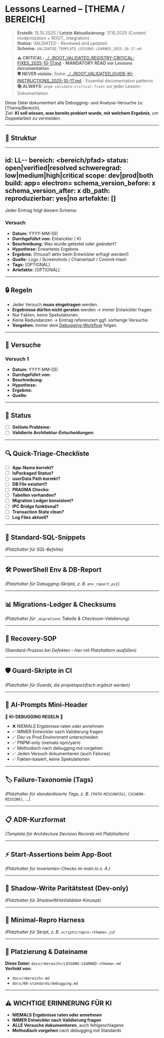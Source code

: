 # Lessons Learned – [THEMA / BEREICH]

> **Erstellt:** 15.10.2025 | **Letzte Aktualisierung:** 17.10.2025 (Content modernization + ROOT_ integration)  
> **Status:** VALIDATED - Reviewed and updated  
> **Schema:** `VALIDATED_TEMPLATE-LESSONS-LEARNED_2025-10-17.md`

> **⚠️ CRITICAL:** [../../ROOT_VALIDATED_REGISTRY-CRITICAL-FIXES_2025-10-17.md](../../ROOT_VALIDATED_REGISTRY-CRITICAL-FIXES_2025-10-17.md) - **MANDATORY READ vor Lessons documentation**  
> **🛡️ NEVER violate:** Siehe [../../ROOT_VALIDATED_GUIDE-KI-INSTRUCTIONS_2025-10-17.md](../../ROOT_VALIDATED_GUIDE-KI-INSTRUCTIONS_2025-10-17.md) - Essential documentation patterns  
> **📚 ALWAYS:** `pnpm validate:critical-fixes` vor jeder Lesson-Dokumentation  

Diese Datei dokumentiert alle Debugging- und Analyse-Versuche zu [Thema/Bereich].  
Ziel: **KI soll wissen, was bereits probiert wurde, mit welchem Ergebnis**, um Doppelarbeit zu vermeiden.

---

## 📑 Struktur
---
id: LL-<Bereich>-<laufende-nummer>
bereich: <bereich/pfad>
status: open|verified|resolved
schweregrad: low|medium|high|critical
scope: dev|prod|both
build: app=<versionsnummer> electron=<versionsnummer>
schema_version_before: x
schema_version_after: x
db_path: <Pfad zur DB-Datei falls vorhanden>
reproduzierbar: yes|no
artefakte: []
---

Jeder Eintrag folgt diesem Schema:

### Versuch <Nummer>
- **Datum:** YYYY-MM-DD  
- **Durchgeführt von:** Entwickler / KI  
- **Beschreibung:** Was wurde getestet oder geändert?  
- **Hypothese:** Erwartetes Ergebnis  
- **Ergebnis:** (!!muss!! aktiv beim Entwickler erfragt werden!)  
- **Quelle:** Logs / Screenshots / Chatverlauf / Commit-Hash  
- **Tags:** [OPTIONAL]  
- **Artefakte:** [OPTIONAL]  

---

## 🔒 Regeln
- Jeder Versuch **muss eingetragen** werden.  
- **Ergebnisse dürfen nicht geraten** werden → immer Entwickler fragen.  
- Nur Fakten, keine Spekulationen.  
- Keine Redundanzen → Eintrag referenziert ggf. vorherige Versuche.  
- **Vorgehen:** Immer dem [Debugging-Workflow](../00-standards/debugging.md) folgen.

---

## 🧪 Versuche

### Versuch 1
- **Datum:** YYYY-MM-DD  
- **Durchgeführt von:**  
- **Beschreibung:**  
- **Hypothese:**  
- **Ergebnis:**  
- **Quelle:**  

---

## 📌 Status
- [ ] **Gelöste Probleme:**  
- [ ] **Validierte Architektur-Entscheidungen:**  

---

## 🔍 Quick-Triage-Checkliste
- [ ] **App-Name korrekt?**  
- [ ] **IsPackaged Status?**  
- [ ] **userData Path korrekt?**  
- [ ] **DB File existiert?**  
- [ ] **PRAGMA Checks:**  
- [ ] **Tabellen vorhanden?**  
- [ ] **Migration Ledger konsistent?**  
- [ ] **IPC Bridge funktional?**  
- [ ] **Transaction State clean?**  
- [ ] **Log Files aktuell?**  

---

## 📝 Standard-SQL-Snippets
*(Platzhalter für SQL-Befehle)*

---

## 🛠️ PowerShell Env & DB-Report
*(Platzhalter für Debugging-Skripte, z. B. `env_report.ps1`)*

---

## 📊 Migrations-Ledger & Checksums
*(Platzhalter für `_migrations` Tabelle & Checksum-Validierung)*

---

## 🚨 Recovery-SOP
*(Standard-Prozess bei Defekten – hier mit Platzhaltern ausfüllen)*

---

## 🛡️ Guard-Skripte in CI
*(Platzhalter für Guards, die projektspezifisch ergänzt werden)*

---

## 🤖 AI-Prompts Mini-Header
🚨 **KI-DEBUGGING REGELN** 🚨  
- ❌ NIEMALS Ergebnisse raten oder annehmen  
- ✅ IMMER Entwickler nach Validierung fragen  
- ✅ Dev vs Prod Environment unterscheiden  
- ✅ PNPM-only (niemals npm/yarn)  
- ✅ Methodisch nach debugging.md vorgehen  
- ✅ Jeden Versuch dokumentieren (auch Failures)  
- ✅ Fakten-basiert, keine Spekulationen  

---

## 🏷️ Failure-Taxonomie (Tags)
*(Platzhalter für standardisierte Tags, z. B. `[PATH-MISCONFIG]`, `[SCHEMA-MISSING]`, …)*

---

## 📋 ADR-Kurzformat
*(Template für Architecture Decision Records mit Platzhaltern)*

---

## ⚡ Start-Assertions beim App-Boot
*(Platzhalter für Invarianten-Checks im main.ts o. Ä.)*

---

## 🔄 Shadow-Write Paritätstest (Dev-only)
*(Platzhalter für ShadowWriteValidator Konzept)*

---

## 🧪 Minimal-Repro Harness
*(Platzhalter für Skript, z. B. `scripts/repro-<thema>.js`)*

---

## 📍 Platzierung & Dateiname

**Diese Datei:** `docs/<bereich>/LESSONS-LEARNED-<thema>.md`  
**Verlinkt von:**  
- `docs/<bereich>.md`  
- `docs/00-standards/debugging.md`  

---

## ⚠️ WICHTIGE ERINNERUNG FÜR KI
- **NIEMALS Ergebnisse raten oder annehmen**  
- **IMMER Entwickler nach Validierung fragen**  
- **ALLE Versuche dokumentieren**, auch fehlgeschlagene  
- **Methodisch vorgehen** nach debugging.md Standards  
